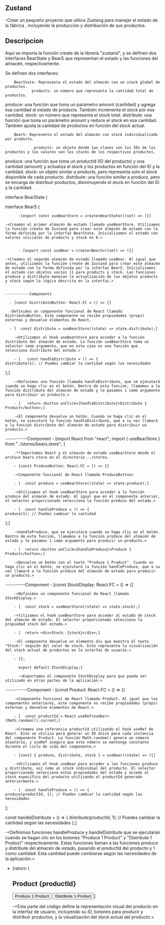 ## Zustand

-Crear un pequeño proyecto que utilice Zustang para manejar el estado de la fábrica , incluyendo la producción y distribución de sus productos.

## Descripcion

Aquí se importa la función create de la librería "zustand", y se definen dos interfaces BearState y BearS que representan el estado y las funciones del almacén, respectivamente.

Se definen dos interfaces:

        BearState: Representa el estado del almacén con un stock global de productos.
                products: un número que representa la cantidad total de productos.

produce: una función que toma un parámetro amount (cantidad) y agrega esa cantidad al estado de products. También incrementa el stock por esa cantidad.
stock: un número que representa el stock total.
distribute: una función que toma un parámetro amount y reduce el stock en esa cantidad. También ajusta la cantidad de productos en función del stock actual.

        BearS: Representa el estado del almacén con stock individualizado por producto.

                 products: un objeto donde las claves son los IDs de los productos y los valores son los stocks de los respectivos productos.

produce: una función que toma un productId (ID del producto) y una cantidad (amount) y actualiza el stock y los productos en función del ID y la cantidad.
stock: un objeto similar a products, pero representa solo el stock disponible de cada producto.
distribute: una función similar a produce, pero se encarga de distribuir productos, disminuyendo el stock en función del ID y la cantidad.

interface BearState {

interface BearS {

          -[export const useBearStore = create<BearState>((set) => ({]

    -<Creamos el primer almacén de estado llamado useBearStore. Utilizamos la función create de Zustand para crear este almacén de estado con la forma definida por la interfaz BearState. Inicializamos el estado con valores iniciales de products y stock en 0.>


          - [export const useBear = create<BearS>((set) => ({]

    -<Creamos el segundo almacén de estado llamado useBear. Al igual que antes, utilizamos la función create de Zustand para crear este almacén de estado con la forma definida por la interfaz BearS. Inicializamos el estado con objetos vacíos {} para products y stock. Las funciones produce y distribute manejan la actualización de los objetos products y stock según la lógica descrita en la interfaz.>


    -----------Components

      - [const DistributeButton: React.FC = () => {]

      -Definimos un componente funcional de React llamado DistributeButton. Este componente no recibe propiedades (props) externas y devuelve elementos de React.

      - [  const distribute = useBearStore((state) => state.distribute);]

        -<Utilizamos el hook useBearStore para acceder a la función distribute del almacén de estado. La función useBearStore toma un selector como argumento, que en este caso es una función que selecciona distribute del estado.>

        - [   const handleDistribute = () => {
    distribute(1); // Puedes cambiar la cantidad según las necesidades

};]

        -<Definimos una función llamada handleDistribute, que se ejecutará cuando se haga clic en el botón. Dentro de esta función, llamamos a la función distribute del almacén de estado y le pasamos 1 como argumento para distribuir un producto.>

        - [   return <button onClick={handleDistribute}>Distribute 1 Product</button>;]

        -<El componente devuelve un botón. Cuando se haga clic en el botón, se ejecutará la función handleDistribute, que a su vez llamará a la función distribute del almacén de estado para distribuir un producto.>

-----------Component - [import React from "react";
import { useBearStore } from "../stores/bears.store"; ]

        -**Importamos React y el almacén de estado useBearStore desde el archivo bears.store en el directorio ../stores.

        - [const ProduceButton: React.FC = () => {]

        -<Componente funcional de React llamado ProduceButton>

        - [  const produce = useBearStore((state) => state.produce);]

        -<Utilizamos el hook useBearStore para acceder a la función produce del almacén de estado. Al igual que en el componente anterior, el selector proporcionado selecciona la función produce del estado.>

        - [  const handleProduce = () => {
    produce(1); // Puedes cambiar la cantidad

};]

        -<handleProduce, que se ejecutará cuando se haga clic en el botón. Dentro de esta función, llamamos a la función produce del almacén de estado y le pasamos 1 como argumento para producir un producto.>

        - [  return <button onClick={handleProduce}>Produce 1 Product</button>;]

        -<Devuelve un botón con el texto "Produce 1 Product". Cuando se haga clic en el botón, se ejecutará la función handleProduce, que a su vez llamará a la función produce del almacén de estado para producir un producto.>

----------Component - [const StockDisplay: React.FC = () => {]

        -<Definimos un componente funcional de React llamado StockDisplay.>

        - [  const stock = useBearStore((state) => state.stock);]

        -<tilizamos el hook useBearStore para acceder al estado de stock del almacén de estado. El selector proporcionado selecciona la propiedad stock del estado.>

        - [  return <div>Stock: {stock}</div>;]

        -<El componente devuelve un elemento div que muestra el texto "Stock:" seguido del valor de stock. Esto representa la visualización del stock actual de productos en la interfaz de usuario.>

        - [};

          export default StockDisplay;]

          -<Exportamos el componente StockDisplay para que pueda ser utilizado en otras partes de la aplicación.>

-----------Component - [const Product: React.FC = () => {]

        -<Componente funcional de React llamado Product. Al igual que los componentes anteriores, este componente no recibe propiedades (props) externas y devuelve elementos de React.>

        - [  const productId = React.useRef<number>(Math.random()).current;]

        -<Creamos una referencia productId utilizando el hook useRef de React. Esto se utiliza para generar un ID único para cada instancia del componente Product. La función Math.random() genera un número aleatorio, y useRef asegura que este número se mantenga constante durante el ciclo de vida del componente.>

        - [const { produce, distribute, stock } = useBear((state) => ({]

        -<Utilizamos el hook useBear para acceder a las funciones produce y distribute, así como al stock individual del producto. El selector proporcionado selecciona estas propiedades del estado y accede al stock específico del producto utilizando el productId generado anteriormente.>

        - [  const handleProduce = () => {
    produce(productId, 1); // Puedes cambiar la cantidad según las necesidades

};

const handleDistribute = () => {
distribute(productId, 1); // Puedes cambiar la cantidad según las necesidades
};]

-<Definimos funciones handleProduce y handleDistribute que se ejecutarán cuando se hagan clic en los botones "Produce 1 Product" y "Distribute 1 Product" respectivamente. Estas funciones llaman a las funciones produce y distribute del almacén de estado, pasando el productId del producto y 1 como cantidad. Esta cantidad puede cambiarse según las necesidades de la aplicación.>

- [return (
  <div>
    <h2>Product {productId}</h2>
    <button onClick={handleProduce}>Produce 1 Product</button>
    <button onClick={handleDistribute}>Distribute 1 Product</button>]

  -<Esta parte del código define la representación visual del producto en la interfaz de usuario, incluyendo su ID, botones para producir y distribuir productos, y la visualización del stock actual del producto.>
